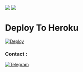 <img src="https://user-images.githubusercontent.com/73097560/115834477-dbab4500-a447-11eb-908a-139a6edaec5c.gif">
<img src="https://user-images.githubusercontent.com/73097560/115834477-dbab4500-a447-11eb-908a-139a6edaec5c.gif">











# Deploy To Heroku 
[![Deploy](https://www.herokucdn.com/deploy/button.svg)](https://dashboard.heroku.com/new?template=https://github.com/Arshlankhan786/Chatgpt)

### Contact :
<a href="https://t.me/pathan_botz"><img title="Telegram" src="https://img.shields.io/badge/Telegram-%23000000.svg?&style=for-the-badge&logo=telegram&logoColor=61DAFB"></a>

